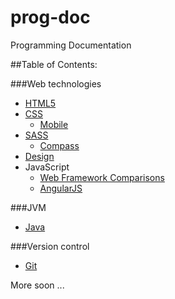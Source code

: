 # prog-doc
Programming Documentation

##Table of Contents:

###Web technologies
- [HTML5](web-tech/html/html5.md "HTML5 Documentation")
- [CSS](web-tech/css/css.md "CSS Documentation")
  - [Mobile](web-tech/css/css-mobile.md "CSS Mobile Documentation")
- [SASS](web-tech/sass/sass.md "SASS Documentation")
  - [Compass](web-tech/sass/compass.md "Compass Documentation")
- [Design](web-tech/design/design.md "Design Documentation")
- JavaScript
  - [Web Framework Comparisons](web-tech/js/web-frame-comp.md "Web Framework Comparisons")
  - [AngularJS](web-tech/js/angularJS/angular.md "AngularJS Documentation")

###JVM
- [Java](jvm/java/java.md "Java Documentation")

###Version control
- [Git](version-control/git.md "Git Documentation")

More soon ...
